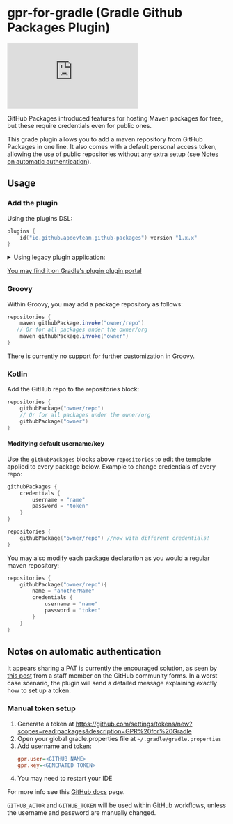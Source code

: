 # gpr-for-gradle (Gradle Github Packages Plugin) 

[![Gradle Plugin Portal](https://badgen.net/maven/v/metadata-url/https/plugins.gradle.org/m2/io/github/apdevteam/github-packages/io.github.apdevteam.github-packages.gradle.plugin/maven-metadata.xml?label=gradlePluginPortal)](https://plugins.gradle.org/plugin/io.github.apdevteam.github-packages)

GitHub Packages introduced features for hosting Maven packages for free, but these require credentials even for public ones.

This grade plugin allows you to add a maven repository from GitHub Packages in one line. It also comes with a default personal access token, allowing the use of public repositories without any extra setup (see [Notes on automatic authentication](#notes-on-automatic-authentication)).

## Usage

### Add the plugin

Using the plugins DSL:

```kotlin
plugins {
    id("io.github.apdevteam.github-packages") version "1.x.x"
}
```

<details>
<summary>Using legacy plugin application: </summary>
<p>

```kotlin
buildscript {
  repositories {
    maven {
      url = uri("https://plugins.gradle.org/m2/")
    }
  }
  dependencies {
    classpath("gradle.plugin.io.github.0ffz:gpr-for-gradle:1.x.x")
  }
}

apply(plugin = "io.github.apdevteam.github-packages")
```
</p>
</details>

[You may find it on Gradle's plugin plugin portal](https://plugins.gradle.org/plugin/io.github.apdevteam.github-packages) 


### Groovy

Within Groovy, you may add a package repository as follows: 

```groovy
repositories {
    maven githubPackage.invoke("owner/repo")
   // Or for all packages under the owner/org
    maven githubPackage.invoke("owner")
}
```

There is currently no support for further customization in Groovy.

### Kotlin

Add the GitHub repo to the repositories block:

```kotlin
repositories {
    githubPackage("owner/repo")
    // Or for all packages under the owner/org
    githubPackage("owner")
}
```

#### Modifying default username/key

Use the `githubPackages` blocks above `repositories` to edit the template applied to every package below. Example to change credentials of every repo:

```kotlin
githubPackages {
    credentials {
        username = "name"
        password = "token"
    }
}

repositories {
    githubPackage("owner/repo") //now with different credentials!
}
```

You may also modify each package declaration as you would a regular maven repository:

```kotlin
repositories {
    githubPackage("owner/repo"){
        name = "anotherName"
        credentials {
            username = "name"
            password = "token"
        }
    }
}
```

## Notes on automatic authentication

It appears sharing a PAT is currently the encouraged solution, as seen by [this post](https://github.community/t/download-from-github-package-registry-without-authentication/14407/38) from a staff member on the GitHub community forms. In a worst case scenario, the plugin will send a detailed message explaining exactly how to set up a token.

### Manual token setup

1. Generate a token at https://github.com/settings/tokens/new?scopes=read:packages&description=GPR%20for%20Gradle
2. Open your global gradle.properties file at `~/.gradle/gradle.properties`
3. Add username and token:
    ```ini
    gpr.user=<GITHUB NAME>
    gpr.key=<GENERATED TOKEN>
   ```
4. You may need to restart your IDE

For more info see this [GitHub docs](https://docs.github.com/en/packages/using-github-packages-with-your-projects-ecosystem/configuring-gradle-for-use-with-github-packages#authenticating-to-github-packages) page.

`GITHUB_ACTOR` and `GITHUB_TOKEN` will be used within GitHub workflows, unless the username and password are manually changed.

